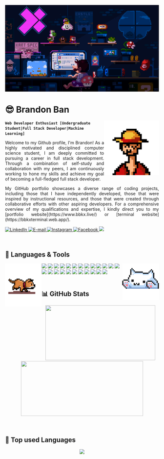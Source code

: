 <img src="./assets/mario.gif" alt="banner">
<div align="center">
    <h1 align="left">😎 Brandon Ban</h1>
    <img align="right" width="180px" height="180px" src="./assets/luffy.gif"/>
</div>

**`Web Developer Enthusiast [Undergraduate Student|Full Stack Developer|Machine Learning]`**

<p style='text-align: justify;'>
Welcome to my Github profile, I'm Brandon! As a highly motivated and disciplined computer science student, I am deeply committed to pursuing a career in full stack development. Through a combination of self-study and collaboration with my peers, I am continuously working to hone my skills and achieve my goal of becoming a full-fledged full stack developer. 
</p>

<p style='text-align: justify;'>
My GitHub portfolio showcases a diverse range of coding projects, including those that I have independently developed, those that were inspired by instructional resources, and those that were created through collaborative efforts with other aspiring developers. For a comprehensive overview of my qualifications and expertise, I kindly direct you to my [portfolio website](https://www.bbkx.live/) or [terminal website](https://bbkxterminal.web.app/). 
</p>

<p align="left">
    <a href="https://www.linkedin.com/in/bbkx/">
        <img alt="LinkedIn" title="Checkout My LinkedIn Profile" src="https://custom-icon-badges.demolab.com/badge/LinkedIn-0077B5?style=for-the-badge&logo=linkedin&logoColor=white"/>
    </a>
    <a href="mailto:bbkx226@gmail.com">
        <img alt="E-mail" title="Contact me via E-mail" src="https://custom-icon-badges.demolab.com/badge/Email-8B0000?style=for-the-badge&logo=mail&logoColor=white">
    </a>
    <a href="https://www.instagram.com/bbkx_/">
        <img alt="Instagram" title="Contact me via Instagram" src="https://custom-icon-badges.demolab.com/badge/Instagram-E4405F?style=for-the-badge&logo=instagram&logoColor=white">
    </a>
    <a href="https://www.facebook.com/bbkx.0226/">
        <img alt="Facebook" title="Contact me via Facebook" src="https://custom-icon-badges.demolab.com/badge/Facebook-1877F2?style=for-the-badge&logo=facebook&logoColor=white">
    </a>
    <a href="https://github.com/bbkx226">
        <img src="https://komarev.com/ghpvc/?username=bbkx226&color=blueviolet&style=for-the-badge&label=Profile+Views">
    </a>
</p>

<br />
<h2 align="left">🌟 Languages & Tools</h2>
<div>
    <img align="left" src="./assets/dog.gif" width="120" height="140" />
    <img align="right" src="./assets/cat.gif" width="120" height="120" />
    <img src="https://img.shields.io/badge/Python-239120?style=for-the-badge&logo=python&logoColor=white" />
    <img src="https://img.shields.io/badge/c-%2300599C.svg?style=for-the-badge&logo=c&logoColor=white" />
    <img src="https://img.shields.io/badge/java-%23ED8B00.svg?style=for-the-badge&logo=java&logoColor=white" />
    <img src="https://img.shields.io/badge/MongoDB-4EA94B?style=for-the-badge&logo=mongodb&logoColor=white" />
    <img src="https://img.shields.io/badge/Express.js-404D59?style=for-the-badge&logo=express&logoColor=white" />
    <img src="https://img.shields.io/badge/React-20232A?style=for-the-badge&logo=react&logoColor=white" />
    <img src="https://img.shields.io/badge/Node.js-43853D?style=for-the-badge&logo=node.js&logoColor=white" />
    <img src="https://img.shields.io/badge/HTML5-F16529?style=for-the-badge&logo=html5&logoColor=white" />
    <img src="https://img.shields.io/badge/CSS3-1572B6?style=for-the-badge&logo=css3&logoColor=white" />
    <img src="https://img.shields.io/badge/JavaScript-F7DF1E?style=for-the-badge&logo=javascript&logoColor=white" />
    <img src="https://img.shields.io/badge/Git-F05032?style=for-the-badge&logo=git&logoColor=white" />
    <img src="https://img.shields.io/badge/SASS-hotpink.svg?style=for-the-badge&logo=SASS&logoColor=white" />
    <img src="https://img.shields.io/badge/tailwindcss-%2338B2AC.svg?style=for-the-badge&logo=tailwind-css&logoColor=white" />
    <img src="https://img.shields.io/badge/figma-%23F24E1E.svg?style=for-the-badge&logo=figma&logoColor=white" />
    <img src="https://img.shields.io/badge/Firebase-FF9900?style=for-the-badge&logo=firebase&logoColor=white" />
    <img src="https://img.shields.io/badge/Jest-C21325?style=for-the-badge&logo=jest&logoColor=whitec" />
    <img src="https://img.shields.io/badge/-cypress-%23E5E5E5?style=for-the-badge&logo=cypress&logoColor=058a5e"/>
    <img src="https://img.shields.io/badge/Sql-018bff?style=for-the-badge&logo=microsoft-access&logoColor=white" />
    <img src="https://img.shields.io/badge/Markdown-000000?style=for-the-badge&logo=markdown&logoColor=white" />
    <img src="https://img.shields.io/badge/Redux-593D88?style=for-the-badge&logo=redux&logoColor=white" />
    <img src="https://img.shields.io/badge/Render-%46E3B7.svg?style=for-the-badge&logo=render&logoColor=white" />
    <img src="https://img.shields.io/badge/-GraphQL-E10098?style=for-the-badge&logo=graphql&logoColor=white" />
    <img src="https://img.shields.io/badge/TypeScript-007ACC?style=for-the-badge&logo=typescript&logoColor=white" />
    <img src="https://img.shields.io/badge/Solidity-%23363636.svg?style=for-the-badge&logo=solidity&logoColor=white" />
    
</div>

<br />
<h2 align="left">📊 GitHub Stats</h2>

<div align="center">
    <img width="360px" height="180px" float="left" src="https://awesome-github-stats.azurewebsites.net/user-stats/bbkx226?theme=dark&cardType=github&ring=D4AF37&show_icons=true&preferLogin=true&title=D4AF37">
    <img width="400px" height="180px" float="right" src="https://streak-stats.demolab.com/?user=bbkx226&theme=great-gatsby&mode=weekly&date_format=M j[, Y]">
</div>
<br />
<br />

<h2 align="left">🧰 Top used Languages</h2>
<div align="center">
<img width="450px" src="https://github-readme-stats.vercel.app/api/top-langs/?username=bbkx226&layout=compact&langs_count=12" />
</div>














